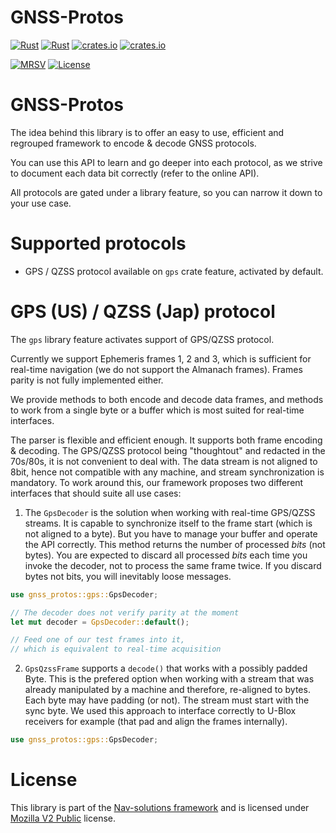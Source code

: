 # GNSS-Protos

[![Rust](https://github.com/nav-solutions/gnss-protos/actions/workflows/rust.yml/badge.svg)](https://github.com/nav-solutions/gnss-protos/actions/workflows/rust.yml)
[![Rust](https://github.com/nav-solutions/gnss-protos/actions/workflows/daily.yml/badge.svg)](https://github.com/nav-solutions/gnss-protos/actions/workflows/daily.yml) 
[![crates.io](https://img.shields.io/crates/v/gnss-protos.svg)](https://crates.io/crates/gnss-protos) 
[![crates.io](https://docs.rs/gnss-protos/badge.svg)](https://docs.rs/gnss-protos/badge.svg)

[![MRSV](https://img.shields.io/badge/MSRV-1.72.0-orange?style=for-the-badge)](https://github.com/rust-lang/rust/releases/tag/1.72.0)
[![License](https://img.shields.io/badge/license-MPL_2.0-orange?style=for-the-badge&logo=mozilla)](https://github.com/nav-solutions/gnss-protos/blob/main/LICENSE)

GNSS-Protos
===========

The idea behind this library is to offer an easy to use, efficient and regrouped
framework to encode & decode GNSS protocols.

You can use this API to learn and go deeper into each protocol, as we strive to document
each data bit correctly (refer to the online API).

All protocols are gated under a library feature, so you can narrow it down to your use case.

Supported protocols
===================

- GPS / QZSS protocol available on `gps` crate feature, activated by default.

GPS (US) / QZSS (Jap) protocol
==============================

The `gps` library feature activates support of GPS/QZSS protocol.

Currently we support Ephemeris frames 1, 2 and 3, which is sufficient for real-time
navigation (we do not support the Almanach frames).
Frames parity is not fully implemented either.

We provide methods to both encode and decode data frames, and methods
to work from a single byte or a buffer which is most suited for real-time interfaces.

The parser is flexible and efficient enough. It supports both frame encoding & decoding.
The GPS/QZSS protocol being "thoughtout" and redacted in the 70s/80s, it is not convenient to deal with.
The data stream is not aligned to 8bit, hence not compatible with any machine, and stream synchronization is mandatory. To work around this, our framework proposes two different interfaces that should suite all use cases:

1. The `GpsDecoder` is the solution when working with real-time GPS/QZSS streams.
It is capable to synchronize itself to the frame start (which is not aligned to a byte).
But you have to manage your buffer and operate the API correctly.
This method returns the number of processed _bits_ (not bytes). You are expected
to discard all processed _bits_ each time you invoke the decoder, not to process
the same frame twice. If you discard bytes not bits, you will inevitably loose messages.

```rust
use gnss_protos::gps::GpsDecoder;

// The decoder does not verify parity at the moment
let mut decoder = GpsDecoder::default();

// Feed one of our test frames into it,
// which is equivalent to real-time acquisition
```

2. `GpsQzssFrame` supports a `decode()` that works with a possibly padded Byte.
This is the prefered option when working with a stream that was already manipulated by a machine
and therefore, re-aligned to bytes. Each byte may have padding (or not). The stream must
start with the sync byte.
We used this approach to interface correctly to U-Blox receivers for example
(that pad and align the frames internally).

```rust
use gnss_protos::gps::GpsDecoder;


```

License
=======

This library is part of the [Nav-solutions framework](https://github.com/nav-solutions) and is
licensed under [Mozilla V2 Public](https://www.mozilla.org/en-US/MPL/2.0) license.
